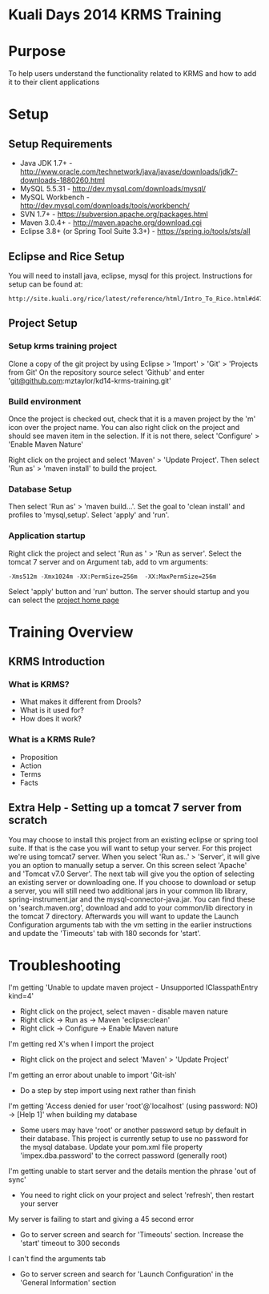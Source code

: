# Kuali Days 2014 KRMS Training

# Purpose
To help users understand the functionality related to KRMS and how to add it to their client applications

# Setup

## Setup Requirements
- Java JDK 1.7+ - http://www.oracle.com/technetwork/java/javase/downloads/jdk7-downloads-1880260.html
- MySQL 5.5.31 - http://dev.mysql.com/downloads/mysql/
- MySQL Workbench - http://dev.mysql.com/downloads/tools/workbench/
- SVN 1.7+ - https://subversion.apache.org/packages.html
- Maven 3.0.4+ - http://maven.apache.org/download.cgi
- Eclipse 3.8+ (or Spring Tool Suite 3.3+) - https://spring.io/tools/sts/all

## Eclipse and Rice Setup

You will need to install java, eclipse, mysql for this project.  Instructions for setup can be found at:

    http://site.kuali.org/rice/latest/reference/html/Intro_To_Rice.html#d4798e2496

## Project Setup

### Setup krms training project
Clone a copy of the git project by using Eclipse > 'Import' > 'Git' > 'Projects from Git'
On the repository source select 'Github' and enter 'git@github.com:mztaylor/kd14-krms-training.git'

### Build environment
Once the project is checked out, check that it is a maven project by the 'm' icon over the project name.  You can also right
click on the project and should see maven item in the selection.  If it is not there, select 'Configure' > 'Enable Maven Nature'

Right click on the project and select 'Maven' > 'Update Project'.  Then select 'Run as' > 'maven install' to build the project.

### Database Setup
Then select 'Run as' > 'maven build...'.  Set the goal to 'clean install' and profiles to 'mysql,setup'.  Select 'apply' and 'run'.

### Application startup

Right click the project and select 'Run as ' > 'Run as server'.  Select the tomcat 7 server and on Argument tab, add to vm arguments:

    -Xms512m -Xmx1024m -XX:PermSize=256m  -XX:MaxPermSize=256m

Select 'apply' button and 'run' button.  The server should startup and you can select the [project home page](http://localhost:8080/krworkshop/)
 
# Training Overview

## KRMS Introduction
### What is KRMS?
 - What makes it different from Drools?
 - What is it used for?
 - How does it work?

### What is a KRMS Rule?
 - Proposition
 - Action
 - Terms
 - Facts

## Extra Help - Setting up a tomcat 7 server from scratch 

You may choose to install this project from an existing eclipse or spring tool suite.  If that is the case you will want to setup your server.  For this project we're using tomcat7 server.  When you select 'Run as..' > 'Server', it will give you an option to manually setup a server.  On this screen select 'Apache' and 'Tomcat v7.0 Server'.  The next tab will give you the option of selecting an existing server or downloading one. If you choose to download or setup a server, you will still need two additional jars in your common lib library, spring-instrument.jar and the  mysql-connector-java.jar.  You can find these on 'search.maven.org', download and add to your common/lib directory in the tomcat 7 directory. Afterwards you will want to update the Launch Configuration arguments tab with the vm setting in the earlier instructions and update the 'Timeouts' tab
with 180 seconds for 'start'.


# Troubleshooting

I'm getting 'Unable to update maven project - Unsupported IClasspathEntry kind=4'
- Right click on the project, select maven - disable maven nature
- Right click -> Run as -> Maven 'eclipse:clean'
- Right click -> Configure -> Enable Maven nature

I'm getting red X's when I import the project
- Right click on the project and select 'Maven' > 'Update Project'

I'm getting an error about unable to import 'Git-ish'
- Do a step by step import using next rather than finish

I'm getting 'Access denied for user 'root'@'localhost' (using password: NO) -> [Help 1]' when building my database
- Some users may have 'root' or another password setup by default in their database.  This project is currently setup
 to use no password for the mysql database.  Update your pom.xml file property 'impex.dba.password' to the correct password
 (generally root)

I'm getting unable to start server and the details mention the phrase 'out of sync'
- You need to right click on your project and select 'refresh', then restart your server

My server is failing to start and giving a 45 second error
- Go to server screen and search for 'Timeouts' section.  Increase the 'start' timeout to 300 seconds

I can't find the arguments tab
- Go to server screen and search for 'Launch Configuration' in the 'General Information' section





